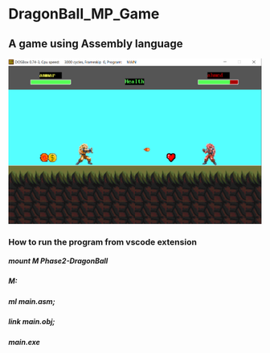 # DragonBall_MP_Game

## A game using Assembly language

<img src="/Phase2-DragonBall/DragonBall.png">

### How to run the program from vscode extension

##### mount M Phase2-DragonBall
##### M:
##### ml main.asm;
##### link main.obj;
##### main.exe